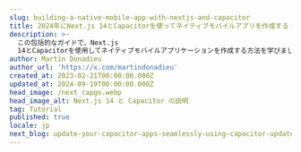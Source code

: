 ```yaml
---
slug: building-a-native-mobile-app-with-nextjs-and-capacitor
title: 2024年にNext.js 14とCapacitorを使ってネイティブモバイルアプリを作成する：ステップバイステップガイド
description: >-
  この包括的なガイドで、Next.js
  14とCapacitorを使用してネイティブモバイルアプリケーションを作成する方法を学びましょう。パワフルで機能豊富なモバイルアプリケーションを開発するための最新のベストプラクティスとテクニックを探求します。
author: Martin Donadieu
author_url: 'https://x.com/martindonadieu'
created_at: 2023-02-21T00:00:00.000Z
updated_at: 2024-09-19T00:00:00.000Z
head_image: /next_capgo.webp
head_image_alt: Next.js 14 と Capacitor の説明
tag: Tutorial
published: true
locale: jp
next_blog: update-your-capacitor-apps-seamlessly-using-capacitor-updater
---
```



